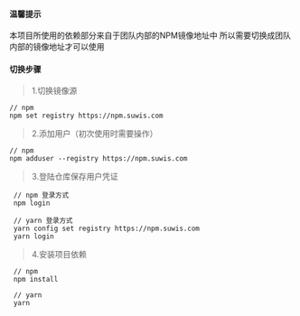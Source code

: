 #### 温馨提示

本项目所使用的依赖部分来自于团队内部的NPM镜像地址中
所以需要切换成团队内部的镜像地址才可以使用

#### 切换步骤

> 1.切换镜像源

    // npm
    npm set registry https://npm.suwis.com


> 2.添加用户（初次使用时需要操作）

    // npm
    npm adduser --registry https://npm.suwis.com

> 3.登陆仓库保存用户凭证

     // npm 登录方式
     npm login

     // yarn 登录方式
     yarn config set registry https://npm.suwis.com
     yarn login

> 4.安装项目依赖

     // npm
     npm install

     // yarn
     yarn
